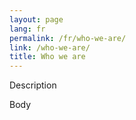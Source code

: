 ```yaml
---
layout: page
lang: fr
permalink: /fr/who-we-are/
link: /who-we-are/
title: Who we are
---
```


Description

<!-- more -->

Body
